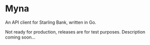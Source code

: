 # Myna

An API client for Starling Bank, written in Go.

Not ready for production, releases are for test purposes. Description coming soon...


